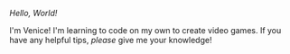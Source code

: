 *Hello, World!*

I'm Venice! I'm learning to code on my own to create video games. If you have any helpful tips, *please* give me your knowledge!
